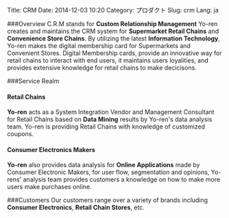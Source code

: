 Title: CRM
Date: 2014-12-03 10:20
Category: プロダクト
Slug: crm
Lang: ja

###Overview
C.R.M stands for **Custom Relationship Management**
Yo-ren creates and maintains the CRM system for **Supermarket Retail Chains** and **Convenience Store Chains**. By utilizing the latest **Information Technology**, Yo-ren makes the digital membership card for Supermarkets and Convenient Stores. Digital Membership cards, provide an innovative way for retail chains to interact with end users, it maintains users loyalities, and provides extensive knowledge for retail chains to make decicisons.

###Service Realm
#### **Retail Chains**
**Yo-ren** acts as a System Integration Vendor and Management Consultant for Retail Chains based on **Data Mining** results by Yo-ren's data analysis team. Yo-ren is providing Retail Chains with knowledge of customized coupons. 

#### **Consumer Electronics Makers**
**Yo-ren** also provides data analysis for **Online Applications** made by Consumer Electronic Makers, for user flow, segmentation and opinions, Yo-rens' analysis team provides customers a knowledge on how to make more users make purchases online.

###Customers
Our customers range over a variety of brands including **Consumer Electronics**, **Retail Chain Stores**, etc.